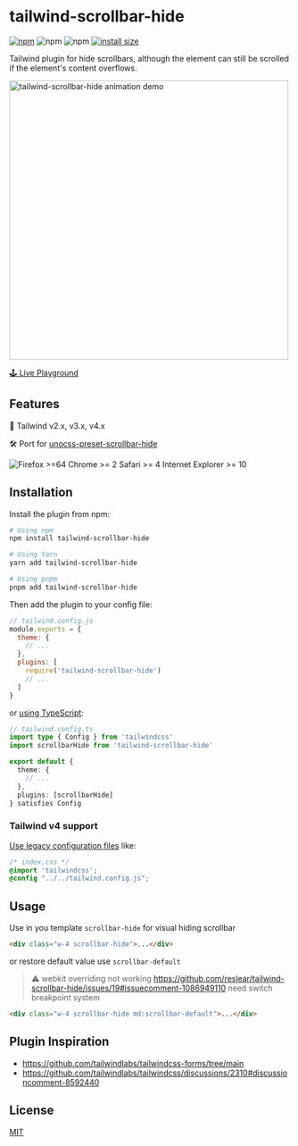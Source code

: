 # tailwind-scrollbar-hide

[![npm](https://img.shields.io/npm/v/tailwind-scrollbar-hide)](https://www.npmjs.com/package/tailwind-scrollbar-hide)
![npm](https://img.shields.io/npm/dt/tailwind-scrollbar-hide)
![npm](https://img.shields.io/npm/dw/tailwind-scrollbar-hide)
[![install size](https://packagephobia.com/badge?p=tailwind-scrollbar-hide)](https://packagephobia.com/result?p=tailwind-scrollbar-hide)

Tailwind plugin for hide scrollbars, although the element can still be scrolled if the element's content overflows.

<img src="https://user-images.githubusercontent.com/12596485/142972957-272010d3-29f6-4be7-99e1-dd03e7a8b92b.gif" alt="tailwind-scrollbar-hide animation demo" height="500" />

[🕹 Live Playground](https://reslear.github.io/tailwind-scrollbar-hide/)

## Features

🎨 Tailwind v2.x, v3.x, v4.x

🛠️ Port for [unocss-preset-scrollbar-hide](https://github.com/reslear/unocss-preset-scrollbar-hide)

![Firefox >=64 Chrome >= 2 Safari >= 4 Internet Explorer >= 10 ](https://badges.herokuapp.com/browsers?googlechrome=2&firefox=64&safari=4&iexplore=10)

## Installation

Install the plugin from npm:

```sh
# Using npm
npm install tailwind-scrollbar-hide

# Using Yarn
yarn add tailwind-scrollbar-hide

# Using pnpm
pnpm add tailwind-scrollbar-hide
```

Then add the plugin to your config file:

```js
// tailwind.config.js
module.exports = {
  theme: {
    // ...
  },
  plugins: [
    require('tailwind-scrollbar-hide')
    // ...
  ]
}
```

or [using TypeScript](https://tailwindcss.com/docs/configuration#using-esm-or-type-script):

```ts
// tailwind.config.ts
import type { Config } from 'tailwindcss'
import scrollbarHide from 'tailwind-scrollbar-hide'

export default {
  theme: {
    // ...
  },
  plugins: [scrollbarHide]
} satisfies Config
```

### Tailwind v4 support

[Use legacy configuration files](https://tailwindcss.com/docs/v4-beta#using-legacy-configuration-files) like:

```css
/* index.css */
@import 'tailwindcss';
@config "../../tailwind.config.js";
```

## Usage

Use in you template `scrollbar-hide` for visual hiding scrollbar

```html
<div class="w-4 scrollbar-hide">...</div>
```

or restore default value use `scrollbar-default`

> ⚠️ webkit overriding not working https://github.com/reslear/tailwind-scrollbar-hide/issues/19#issuecomment-1086949110 need switch breakpoint system

```html
<div class="w-4 scrollbar-hide md:scrollbar-default">...</div>
```

## Plugin Inspiration

- https://github.com/tailwindlabs/tailwindcss-forms/tree/main
- https://github.com/tailwindlabs/tailwindcss/discussions/2310#discussioncomment-8592440

## License

[MIT](./LICENSE)
